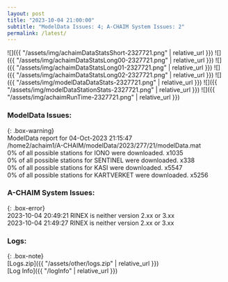 ```yaml
---
layout: post
title: "2023-10-04 21:00:00"
subtitle: "ModelData Issues: 4; A-CHAIM System Issues: 2"
permalink: /latest/
---
```


![]({{ "/assets/img/achaimDataStatsShort-2327721.png" | relative_url }})
![]({{ "/assets/img/achaimDataStatsLong00-2327721.png" | relative_url }})
![]({{ "/assets/img/achaimDataStatsLong01-2327721.png" | relative_url }})
![]({{ "/assets/img/achaimDataStatsLong02-2327721.png" | relative_url }})
![]({{ "/assets/img/modelDataDataStats-2327721.png" | relative_url }})
![]({{ "/assets/img/modelDataStationStats-2327721.png" | relative_url }})
![]({{ "/assets/img/achaimRunTime-2327721.png" | relative_url }})


### ModelData Issues:  
  
{: .box-warning}  
 ModelData report for 04-Oct-2023 21:15:47   
 /home2/achaim1/A-CHAIM/modelData/2023/277/21/modelData.mat   
 0% of all possible stations for IONO were downloaded. x1035   
 0% of all possible stations for SENTINEL were downloaded. x338   
 0% of all possible stations for KASI were downloaded. x5547   
 0% of all possible stations for KARTVERKET were downloaded. x5256   
  
### A-CHAIM System Issues:  
  
{: .box-error}  
2023-10-04 20:49:21 RINEX is neither version 2.xx or 3.xx  
2023-10-04 21:49:27 RINEX is neither version 2.xx or 3.xx  

### Logs:  
  
{: .box-note}  
[Logs.zip]({{ "/assets/other/logs.zip" | relative_url }})  
[Log Info]({{ "/logInfo" | relative_url }})  
